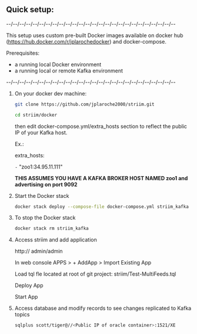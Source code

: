 
Quick setup:
------------

--/--/--/--/--/--/--/--/--/--/--/--/--/--/--/--/--/--/--/--/--/--/--/--/--/--

This setup uses custom pre-built Docker images available on docker hub 
(https://hub.docker.com/r/jplarochedocker) and docker-compose.

Prerequisites:
- a running local Docker environment
- a running local or remote Kafka environment

--/--/--/--/--/--/--/--/--/--/--/--/--/--/--/--/--/--/--/--/--/--/--/--/--/--

1. On your docker dev machine:

    ```sh
    git clone https://github.com/jplaroche2000/striim.git
    ```

    ```sh
    cd striim/docker
    ```

    then edit docker-compose.yml/extra_hosts section to reflect the public IP of your Kafka host.

    Ex.:  
    
    extra_hosts:
      
      `-` "zoo1:34.95.11.111"  

    **THIS ASSUMES YOU HAVE A KAFKA BROKER HOST NAMED zoo1 and advertising on port 9092**
 
 
2. Start the Docker stack

    ```sh
    docker stack deploy --compose-file docker-compose.yml striim_kafka
    ```

3. To stop the Docker stack

    ```sh
    docker stack rm striim_kafka
    ```

4. Access striim and add application

    http://<Docker host public IP>
    admin/admin
   
    In web console
    APPS > + AddApp > Import Existing App
   
    Load tql fle located at root of git project:
    striim/Test-MultiFeeds.tql
   
    Deploy App
   
    Start App
   
 5. Access database and modify records to see changes replicated to Kafka topics
 
    ```sh
    sqlplus scott/tiger@//<Public IP of oracle container>:1521/XE
    ```
   
   
   
   
